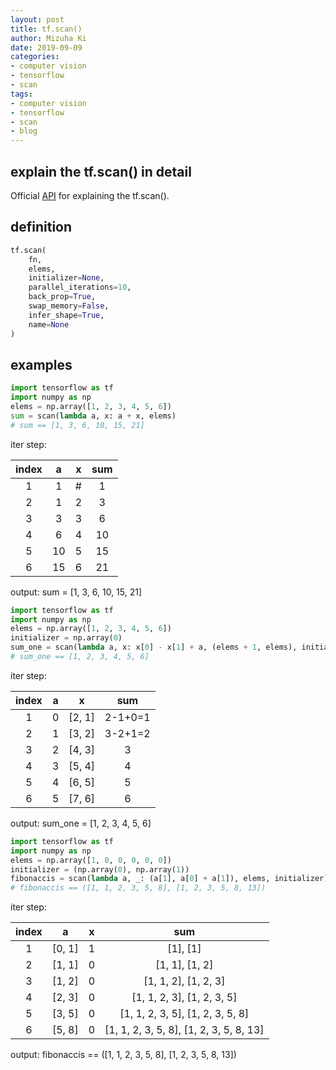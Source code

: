 ```yaml
---
layout: post
title: tf.scan()
author: Mizuha Ki
date: 2019-09-09
categories:
- computer vision
- tensorflow
- scan
tags:
- computer vision
- tensorflow
- scan
- blog
---
```


## explain the tf.scan() in detail
Official [API](https://github.com/tensorflow/docs/blob/r1.4/site/en/api_docs/api_docs/python/tf/scan.md) for explaining the tf.scan(). 

## definition
```python
tf.scan(
    fn,
    elems,
    initializer=None,
    parallel_iterations=10,
    back_prop=True,
    swap_memory=False,
    infer_shape=True,
    name=None
)
```

## examples
```python
import tensorflow as tf
import numpy as np
elems = np.array([1, 2, 3, 4, 5, 6])
sum = scan(lambda a, x: a + x, elems)
# sum == [1, 3, 6, 10, 15, 21]
```

iter step:

index | a | x | sum
:---:|:---:|:---:|:---:
1 | 1 | # | 1
2 | 1 | 2 | 3 
3 | 3 | 3 | 6
4 | 6 | 4 | 10
5 | 10 | 5 | 15
6 | 15 | 6 | 21

output: sum = [1, 3, 6, 10, 15, 21]

```python
import tensorflow as tf
import numpy as np
elems = np.array([1, 2, 3, 4, 5, 6])
initializer = np.array(0)
sum_one = scan(lambda a, x: x[0] - x[1] + a, (elems + 1, elems), initializer)
# sum_one == [1, 2, 3, 4, 5, 6]
```

iter step:

index | a | x | sum
:---:|:---:|:---:|:---:
1 | 0 | [2, 1] | 2-1+0=1
2 | 1 | [3, 2] | 3-2+1=2 
3 | 2 | [4, 3] | 3
4 | 3 | [5, 4] | 4
5 | 4 | [6, 5] | 5
6 | 5 | [7, 6] | 6

output: sum_one = [1, 2, 3, 4, 5, 6]
   
```python
import tensorflow as tf
import numpy as np
elems = np.array([1, 0, 0, 0, 0, 0])
initializer = (np.array(0), np.array(1))
fibonaccis = scan(lambda a, _: (a[1], a[0] + a[1]), elems, initializer)
# fibonaccis == ([1, 1, 2, 3, 5, 8], [1, 2, 3, 5, 8, 13])
```

iter step:

index | a | x | sum
:---:|:---:|:---:|:---:
1 | [0, 1] | 1 | [1], [1]
2 | [1, 1] | 0 | [1, 1], [1, 2] 
3 | [1, 2] | 0 | [1, 1, 2], [1, 2, 3]
4 | [2, 3] | 0 | [1, 1, 2, 3], [1, 2, 3, 5]
5 | [3, 5] | 0 | [1, 1, 2, 3, 5], [1, 2, 3, 5, 8]
6 | [5, 8] | 0 | [1, 1, 2, 3, 5, 8], [1, 2, 3, 5, 8, 13]

output: fibonaccis == ([1, 1, 2, 3, 5, 8], [1, 2, 3, 5, 8, 13])



